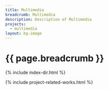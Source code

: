 ```yaml
---
title: Multimedia
breadcrumb: Multimedia
description: Description of Multimedia
projects: 
  - multimedia
layout: bg-image
---
```

# {{ page.breadcrumb }}

{% include index-dir.html %}

{% include project-related-works.html %}
